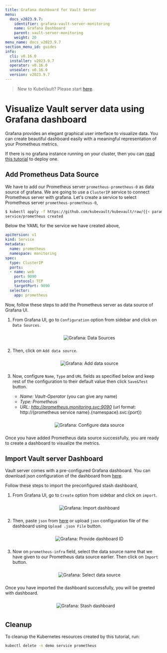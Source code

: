 ```yaml
---
title: Grafana dashboard for Vault Server
menu:
  docs_v2023.9.7:
    identifier: grafana-vault-server-monitoring
    name: Grafana Dashboard
    parent: vault-server-monitoring
    weight: 20
menu_name: docs_v2023.9.7
section_menu_id: guides
info:
  cli: v0.16.0
  installer: v2023.9.7
  operator: v0.16.0
  unsealer: v0.16.0
  version: v2023.9.7
---
```


> New to KubeVault? Please start [here](/docs/v2023.9.7/concepts/README).

# Visualize Vault server data using Grafana dashboard

Grafana provides an elegant graphical user interface to visualize data. You can create beautiful dashboard easily with a meaningful representation of your Prometheus metrics.

If there is no grafana instance running on your cluster, then you can [read this tutorial](https://github.com/appscode/third-party-tools/blob/master/monitoring/grafana/README.md) to deploy one.


## Add Prometheus Data Source

We have to add our Prometheus server `prometheus-prometheus-0` as data source of grafana. We are going to use a `ClusterIP` service to connect Prometheus server with grafana. Let's create a service to select Prometheus server `prometheus-prometheus-0`,

```bash
$ kubectl apply -f https://github.com/kubevault/kubevault/raw/{{< param "info.version" >}}/docs/examples/monitoring/vault-server/prometheus-service.yaml
service/prometheus created
```

Below the YAML for the service we have created above,

```yaml
apiVersion: v1
kind: Service
metadata:
  name: prometheus
  namespace: monitoring
spec:
  type: ClusterIP
  ports:
  - name: web
    port: 9090
    protocol: TCP
    targetPort: 9090
  selector:
    app: prometheus
```

Now, follow these steps to add the Prometheus server as data source of Grafana UI.

1. From Grafana UI, go to `Configuration` option from sidebar and click on `Data Sources`.

    <p align="center">
      <img alt="Grafana: Data Sources"  src="/docs/v2023.9.7/images/monitoring/grafana-data-source-1.jpg" style="padding: 10px;">
    </p>

2. Then, click on `Add data source`.

    <p align="center">
      <img alt="Grafana: Add data source"  src="/docs/v2023.9.7/images/monitoring/grafana-data-source-2.png" style="padding: 10px;">
    </p>

3. Now, configure `Name`, `Type` and `URL` fields as specified below and keep rest of the configuration to their default value then click `Save&Test` button.
    - *Name: Vault-Operator* (you can give any name)
    - *Type: Prometheus*
    - *URL: http://prometheus.monitoring.svc:9090*
      (url format: http://{prometheus service name}.{namespace}.svc:{port})

    <p align="center">
      <img alt="Grafana: Configure data source"  src="/docs/v2023.9.7/images/monitoring/grafana-data-source-3.png" style="padding: 10px;">
    </p>

Once you have added Prometheus data source successfully, you are ready to create a dashboard to visualize the metrics.

## Import Vault server Dashboard

Vault server comes with a pre-configured Grafana dashboard. You can download json configuration of the dashboard from [here](/docs/v2023.9.7/examples/monitoring/grafana/dashboard.json).

Follow these steps to import the preconfigured stash dashboard,

1. From Grafana UI, go to `Create` option from sidebar and click on `import`.

    <p align="center">
        <img alt="Grafana: Import dashboard"  src="/docs/v2023.9.7/images/monitoring/grafana-import-1.png" style="padding: 10px;">
    </p>

2. Then, paste `json` from [here](/docs/v2023.9.7/examples/monitoring/grafana/dashboard.json) or upload `json` configuration file of the dashboard using `Upload .json File` button.

    <p align="center">
      <img alt="Grafana: Provide dashboard ID"  src="/docs/v2023.9.7/images/monitoring/grafana-import-2.png" style="padding: 10px;">
    </p>

3. Now on `prometheus-infra` field, select the data source name that we have given to our Prometheus data source earlier. Then click on `Import` button.

    <p align="center">
        <img alt="Grafana: Select data source"  src="/docs/v2023.9.7/images/monitoring/grafana-import-4.png" style="padding: 10px;">
    </p>

Once you have imported the dashboard successfully, you will be greeted with dashboard.

<p align="center">
      <img alt="Grafana: Stash dashboard"  src="/docs/v2023.9.7/images/monitoring/grafana-import-3.png" style="padding: 10px;">
</p>


## Cleanup
To cleanup the Kubernetes resources created by this tutorial, run:

```bash
kubectl delete -n demo service prometheus
```